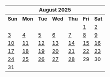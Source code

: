 <table align="center" border="0" cellpadding="0" cellspacing="0" class="month">
 <tr>
  <th class="month" colspan="7">
   August 2025
  </th>
 </tr>
 <tr>
  <th class="sun">
   Sun
  </th>
  <th class="mon">
   Mon
  </th>
  <th class="tue">
   Tue
  </th>
  <th class="wed">
   Wed
  </th>
  <th class="thu">
   Thu
  </th>
  <th class="fri">
   Fri
  </th>
  <th class="sat">
   Sat
  </th>
 </tr>
 <tr>
  <td class="noday">
  </td>
  <td class="noday">
  </td>
  <td class="noday">
  </td>
  <td class="noday">
  </td>
  <td class="noday">
  </td>
  <td class="fri">
   <a href="20250801.py">
    1
   </a>
  </td>
  <td class="sat">
   <a href="20250802.py">
    2
   </a>
  </td>
 </tr>
 <tr>
  <td class="sun">
   <a href="20250803.py">
    3
   </a>
  </td>
  <td class="mon">
   <a href="20250804.py">
    4
   </a>
  </td>
  <td class="tue">
   <a href="20250805.py">
    5
   </a>
  </td>
  <td class="wed">
   <a href="20250806.py">
    6
   </a>
  </td>
  <td class="thu">
   <a href="20250807.py">
    7
   </a>
  </td>
  <td class="fri">
   <a href="20250808.py">
    8
   </a>
  </td>
  <td class="sat">
   <a href="20250809.py">
    9
   </a>
  </td>
 </tr>
 <tr>
  <td class="sun">
   <a href="20250810.py">
    10
   </a>
  </td>
  <td class="mon">
   <a href="20250811.py">
    11
   </a>
  </td>
  <td class="tue">
   <a href="20250812.py">
    12
   </a>
  </td>
  <td class="wed">
   <a href="20250813.py">
    13
   </a>
  </td>
  <td class="thu">
   <a href="20250814.py">
    14
   </a>
  </td>
  <td class="fri">
   <a href="20250815.py">
    15
   </a>
  </td>
  <td class="sat">
   <a href="20250816.py">
    16
   </a>
  </td>
 </tr>
 <tr>
  <td class="sun">
   <a href="20250817.py">
    17
   </a>
  </td>
  <td class="mon">
   <a href="20250818.py">
    18
   </a>
  </td>
  <td class="tue">
   <a href="20250819.py">
    19
   </a>
  </td>
  <td class="wed">
   <a href="20250820.py">
    20
   </a>
  </td>
  <td class="thu">
   <a href="20250821.py">
    21
   </a>
  </td>
  <td class="fri">
   <a href="20250822.py">
    22
   </a>
  </td>
  <td class="sat">
   <a href="20250823.py">
    23
   </a>
  </td>
 </tr>
 <tr>
  <td class="sun">
   <a href="20250824.py">
    24
   </a>
  </td>
  <td class="mon">
   <a href="20250825.py">
    25
   </a>
  </td>
  <td class="tue">
   <a href="20250826.py">
    26
   </a>
  </td>
  <td class="wed">
   <a href="20250827.py">
    27
   </a>
  </td>
  <td class="thu">
   <a href="20250828.py">
    28
   </a>
  </td>
  <td class="fri">
   29
  </td>
  <td class="sat">
   30
  </td>
 </tr>
 <tr>
  <td class="sun">
   31
  </td>
  <td class="noday">
  </td>
  <td class="noday">
  </td>
  <td class="noday">
  </td>
  <td class="noday">
  </td>
  <td class="noday">
  </td>
  <td class="noday">
  </td>
 </tr>
</table>
